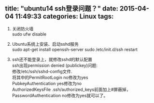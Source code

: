 title: "ubuntu14 ssh登录问题？"
date: 2015-04-04 11:49:33
categories: Linux
tags:
---

1. 关闭防火墙  
 sudo ufw disable

2. Ubuntu系统上安装、启动sshd服务  
sudo apt-get install openssh-server
sudo /etc/init.d/ssh restart  

3. ssh还不能登录上，就修改sshd的默认配置  
ssh出现permission denied (publickey)问题:  
修改/etc/ssh/sshd-config文件.    
将其中的PermitRootLogin no修改为yes  
PubkeyAuthentication yes修改为no  
AuthorizedKeysFile .ssh/authorized_keys前面加上#屏蔽掉，  
PasswordAuthentication no修改为yes就可以了。
